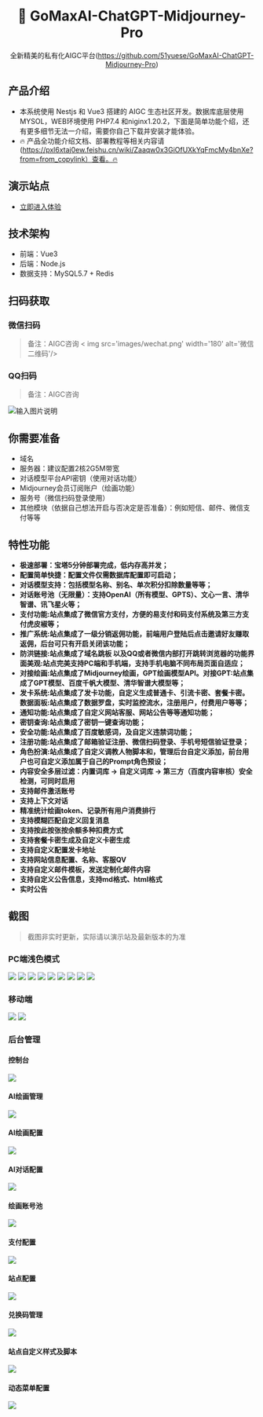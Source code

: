 <div align="center">

<h1 align="center">🍭  GoMaxAI-ChatGPT-Midjourney-Pro</h1>

全新精美的私有化AIGC平台(https://github.com/51yuese/GoMaxAI-ChatGPT-Midjourney-Pro)

</div>

## 产品介绍
- 本系统使用 Nestjs 和 Vue3 搭建的 AIGC 生态社区开发。数据库底层使用 MYSOL，WEB环境使用 PHP7.4 和niginx1.20.2，下面是简单功能个绍，还有更多细节无法一介绍，需要你自己下载并安装才能体验。
- 🔥 产品全功能介绍文档、部署教程等相关内容请(https://pxl6xtaj0ew.feishu.cn/wiki/Zaaqw0x3GiOfUXkYqFmcMy4bnXe?from=from_copylink）查看。🔥 

## 演示站点
- [立即进入体验](https://gomaxai.qumao518.vip)

## 技术架构
- 前端：Vue3 
- 后端：Node.js
- 数据支持：MySQL5.7 + Redis

## 扫码获取
### 微信扫码
> 备注：AIGC咨询
< img src='images/wechat.png' width='180' alt='微信二维码'/>


### QQ扫码
> 备注：AIGC咨询

![输入图片说明](images/qq.png)
## 你需要准备
- 域名
- 服务器：建议配置2核2G5M带宽
- 对话模型平台API密钥（使用对话功能） 
- Midjourney会员订阅账户（绘画功能）
- 服务号（微信扫码登录使用）
- 其他模块（依据自己想法开启与否决定是否准备）：例如短信、邮件、微信支付等等

## 特性功能
- **极速部署：宝塔5分钟部署完成，低内存高并发；**
- **配置简单快捷：配置文件仅需数据库配置即可启动；**
- **对话模型支持：包括模型名称、别名、单次积分扣除数量等等；**
- **对话账号池（无限量）：支持OpenAI（所有模型、GPTS）、文心一言、清华智谱、讯飞星火等；**
- **支付功能:站点集成了微信官方支付，方便的易支付和码支付系统及第三方支付虎皮椒等；**
- **推广系统:站点集成了一级分销返佣功能，前端用户登陆后点击邀请好友赚取返佣，后台可只有开启关闭该功能；**
- **防洪链接:站点集成了域名跳板 以及QQ或者微信内部打开跳转浏览器的功能界面美观:站点完美支持PC端和手机端，支持手机电脑不同布局页面自适应；**
- **对接绘画:站点集成了Midjourney绘画，GPT绘画模型API。对接GPT:站点集成了GPT模型、百度千帆大模型、清华智谱大模型等；**
- **发卡系统:站点集成了发卡功能，自定义生成普通卡、引流卡密、套餐卡密。数据面板:站点集成了数据罗盘，实时监控流水，注册用户，付费用户等等；**
- **通知功能:站点集成了自定义网站客服、网站公告等等通知功能；**
- **密钥查询:站点集成了密钥一键查询功能；**
- **安全功能:站点集成了百度敏感词，及自定义违禁词功能；**
- **注册功能:站点集成了邮箱验证注册、微信扫码登录、手机号短信验证登录；**
- **角色扮演:站点集成了自定义调教人物脚本和，管理后台自定义添加，前台用户也可自定义添加属于自己的Prompt角色预设；**
- **内容安全多层过滤：内置词库 -> 自定义词库 -> 第三方（百度内容审核）安全检测，可同时启用**
- **支持邮件激活账号**
- **支持上下文对话**
- **精准统计绘画token、记录所有用户消费排行**
- **支持模糊匹配自定义回复消息**
- **支持按此按张按余额多种扣费方式**
- **支持套餐卡密生成及自定义卡密生成**
- **支持自定义配置发卡地址**
- **支持网站信息配置、名称、客服QV**
- **支持自定义邮件模板，发送定制化邮件内容**
- **支持自定义公告信息，支持md格式、html格式**
- **实时公告**

## 截图
> 截图非实时更新，实际请以演示站及最新版本的为准

### PC端浅色模式
![](./images/qianse/图混图过程.png)
![](./images/qianse/图生图过程.png)
![](./images/qianse/点击图片详情1.png)
![](./images/qianse/热门应用.png)
![](./images/qianse/绘画任务.png)
![](./images/qianse/绘画首页.png)
![](./images/qianse/绘画首页详情.png)
![](./images/qianse/首页对话.png)
![](./images/qianse/首页对话详情.png)

### 移动端
![](./images/绘画.png)
![](./images/问答创作.png)

### 后台管理
#### 控制台
![](./images/a1.webp)
#### AI绘画管理
![](./images/a2.webp)
#### AI绘画配置
![](./images/a3.webp)
#### AI对话配置
![](./images/a4.webp)
#### 绘画账号池
![](./images/a5.webp)
#### 支付配置
![](./images/a6.webp)
#### 站点配置
![](./images/a7.webp)
#### 兑换码管理
![](./images/a8.webp)
#### 站点自定义样式及脚本
![](./images/a9.webp)
#### 动态菜单配置
![](./images/a10.webp)